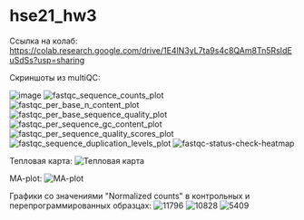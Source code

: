 # hse21_hw3
Ссылка на колаб: https://colab.research.google.com/drive/1E4lN3yL7ta9s4c8QAm8Tn5RsIdEuSdSs?usp=sharing

Скриншоты из multiQC:

 ![image](https://user-images.githubusercontent.com/56909634/144647464-7786d213-708d-43d0-bf07-10a82a6a0b7d.png)
 ![fastqc_sequence_counts_plot](https://user-images.githubusercontent.com/56909634/144648174-f6897968-3f9a-4099-abcf-0bc9669c967e.png)
![fastqc_per_base_n_content_plot](https://user-images.githubusercontent.com/56909634/144648242-4d0762b2-bcba-4c48-be52-e74589fdcaa2.png)
![fastqc_per_base_sequence_quality_plot](https://user-images.githubusercontent.com/56909634/144648264-289519c7-f4f1-42e8-8e4f-39247c76ccb6.png)
![fastqc_per_sequence_gc_content_plot](https://user-images.githubusercontent.com/56909634/144648282-d8d260a9-9ade-48d7-9c94-104732170e78.png)
![fastqc_per_sequence_quality_scores_plot](https://user-images.githubusercontent.com/56909634/144648298-413cb035-a8d6-4e57-9d67-0eff28d35693.png)
![fastqc_sequence_duplication_levels_plot](https://user-images.githubusercontent.com/56909634/144648319-a19d5e76-7b27-479f-904c-22a392c3b3e4.png)
![fastqc-status-check-heatmap](https://user-images.githubusercontent.com/56909634/144648428-5b1258c6-6cda-4116-af59-03b0cf7575bb.png)


Тепловая карта:
![Тепловая карта](https://user-images.githubusercontent.com/56909634/144648990-ed288f97-29d6-4a11-b6cf-d9f58ad69ab2.png)

MA-plot:
![MA-plot](https://user-images.githubusercontent.com/56909634/144649041-21d1a259-953f-41e9-8d27-c1ba2032c15b.png)

Графики со значениями "Normalized counts" в контрольных и перепрограммированных образцах:
![11796](https://user-images.githubusercontent.com/56909634/144649128-4211be61-1f69-4562-ba1f-cc5aa09a82fb.png)
![10828](https://user-images.githubusercontent.com/56909634/144649149-68be1670-27f6-4d30-a9a6-d01c599403f9.png)
![5409](https://user-images.githubusercontent.com/56909634/144649166-0cc3bf50-4d09-4519-aa9b-fb27881922e8.png)









